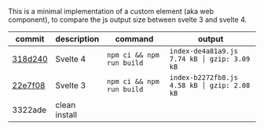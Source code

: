 This is a minimal implementation of a custom element (aka web component), to compare the js output size between svelte 3 and svelte 4.

| commit                                                                                                              | description   | command                   | output                                       |
| ------------------------------------------------------------------------------------------------------------------- | ------------- | ------------------------- | -------------------------------------------- |
| [318d240](https://github.com/mnorlin/svelte-4-custom-element-issue/commit/318d2404d7ebb61d8e32bd2002643c1c906a4eb5) | Svelte 4      | `npm ci && npm run build` | `index-de4a81a9.js  7.74 kB │ gzip: 3.09 kB` |
| [22e7f08](https://github.com/mnorlin/svelte-4-custom-element-issue/commit/22e7f08d8addc6d0649d1c89a3e5d1dde5c25b3c) | Svelte 3      | `npm ci && npm run build` | `index-b2272fb8.js  4.58 kB │ gzip: 2.08 kB` |
| 3322ade                                                                                                             | clean install |                           |                                              |
